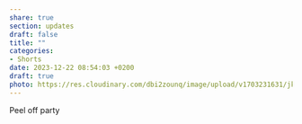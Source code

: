```yaml
---
share: true
section: updates
draft: false
title: ""
categories:
- Shorts
date: 2023-12-22 08:54:03 +0200
draft: true
photo: https://res.cloudinary.com/dbi2zounq/image/upload/v1703231631/jkbglublzylwmnmqezsq.jpg
---
```


Peel off party

